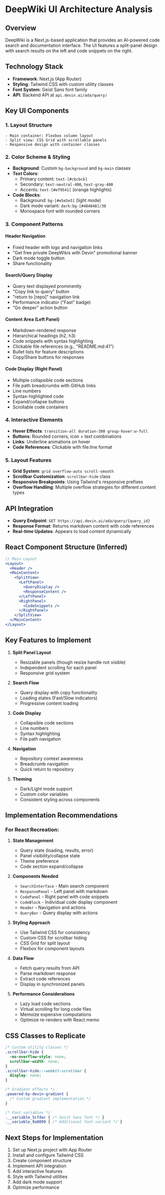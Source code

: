 # DeepWiki UI Architecture Analysis

## Overview
DeepWiki is a Next.js-based application that provides an AI-powered code search and documentation interface. The UI features a split-panel design with search results on the left and code snippets on the right.

## Technology Stack
- **Framework**: Next.js (App Router)
- **Styling**: Tailwind CSS with custom utility classes
- **Font System**: Geist Sans font family
- **API**: Backend API at `api.devin.ai/ada/query/`

## Key UI Components

### 1. Layout Structure
```
- Main container: Flexbox column layout
- Split view: CSS Grid with scrollable panels
- Responsive design with container classes
```

### 2. Color Scheme & Styling
- **Background**: Custom `bg-background` and `bg-main` classes
- **Text Colors**: 
  - Primary content: `text-[#cbcbcb]`
  - Secondary: `text-neutral-400`, `text-gray-400`
  - Accents: `text-[#ef9541]` (orange highlights)
- **Code Blocks**:
  - Background: `bg-[#e5e5e5]` (light mode)
  - Dark mode variant: `dark:bg-[#484848]/30`
  - Monospace font with rounded corners

### 3. Component Patterns

#### Header Navigation
- Fixed header with logo and navigation links
- "Get free private DeepWikis with Devin" promotional banner
- Dark mode toggle button
- Share functionality

#### Search/Query Display
- Query text displayed prominently
- "Copy link to query" button
- "return to [repo]" navigation link
- Performance indicator ("Fast" badge)
- "Go deeper" action button

#### Content Area (Left Panel)
- Markdown-rendered response
- Hierarchical headings (h2, h3)
- Code snippets with syntax highlighting
- Clickable file references (e.g., "README.md:41")
- Bullet lists for feature descriptions
- Copy/Share buttons for responses

#### Code Display (Right Panel)
- Multiple collapsible code sections
- File path breadcrumbs with GitHub links
- Line numbers
- Syntax-highlighted code
- Expand/collapse buttons
- Scrollable code containers

### 4. Interactive Elements
- **Hover Effects**: `transition-all duration-300 group-hover:w-full`
- **Buttons**: Rounded corners, icon + text combinations
- **Links**: Underline animations on hover
- **Code References**: Clickable with file:line format

### 5. Layout Features
- **Grid System**: `grid overflow-auto scroll-smooth`
- **Scrollbar Customization**: `scrollbar-hide` class
- **Responsive Breakpoints**: Using Tailwind's responsive prefixes
- **Overflow Handling**: Multiple overflow strategies for different content types

## API Integration
- **Query Endpoint**: `GET https://api.devin.ai/ada/query/{query_id}`
- **Response Format**: Returns markdown content with code references
- **Real-time Updates**: Appears to load content dynamically

## React Component Structure (Inferred)

```jsx
// Main Layout
<Layout>
  <Header />
  <MainContent>
    <SplitView>
      <LeftPanel>
        <QueryDisplay />
        <ResponseContent />
      </LeftPanel>
      <RightPanel>
        <CodeSnippets />
      </RightPanel>
    </SplitView>
  </MainContent>
</Layout>
```

## Key Features to Implement

1. **Split Panel Layout**
   - Resizable panels (though resize handle not visible)
   - Independent scrolling for each panel
   - Responsive grid system

2. **Search Flow**
   - Query display with copy functionality
   - Loading states (Fast/Slow indicators)
   - Progressive content loading

3. **Code Display**
   - Collapsible code sections
   - Line numbers
   - Syntax highlighting
   - File path navigation

4. **Navigation**
   - Repository context awareness
   - Breadcrumb navigation
   - Quick return to repository

5. **Theming**
   - Dark/Light mode support
   - Custom color variables
   - Consistent styling across components

## Implementation Recommendations

### For React Recreation:

1. **State Management**
   - Query state (loading, results, error)
   - Panel visibility/collapse state
   - Theme preference
   - Code section expand/collapse

2. **Components Needed**
   - `SearchInterface` - Main search component
   - `ResponsePanel` - Left panel with markdown
   - `CodePanel` - Right panel with code snippets
   - `CodeBlock` - Individual code display component
   - `Header` - Navigation and actions
   - `QueryBar` - Query display with actions

3. **Styling Approach**
   - Use Tailwind CSS for consistency
   - Custom CSS for scrollbar hiding
   - CSS Grid for split layout
   - Flexbox for component layouts

4. **Data Flow**
   - Fetch query results from API
   - Parse markdown response
   - Extract code references
   - Display in synchronized panels

5. **Performance Considerations**
   - Lazy load code sections
   - Virtual scrolling for long code files
   - Memoize expensive computations
   - Optimize re-renders with React.memo

## CSS Classes to Replicate

```css
/* Custom utility classes */
.scrollbar-hide {
  -ms-overflow-style: none;
  scrollbar-width: none;
}
.scrollbar-hide::-webkit-scrollbar {
  display: none;
}

/* Gradient effects */
.powered-by-devin-gradient {
  /* Custom gradient implementation */
}

/* Font variables */
.__variable_5cfdac { /* Geist Sans font */ }
.__variable_9a8899 { /* Additional font variant */ }
```

## Next Steps for Implementation

1. Set up Next.js project with App Router
2. Install and configure Tailwind CSS
3. Create component structure
4. Implement API integration
5. Add interactive features
6. Style with Tailwind utilities
7. Add dark mode support
8. Optimize performance